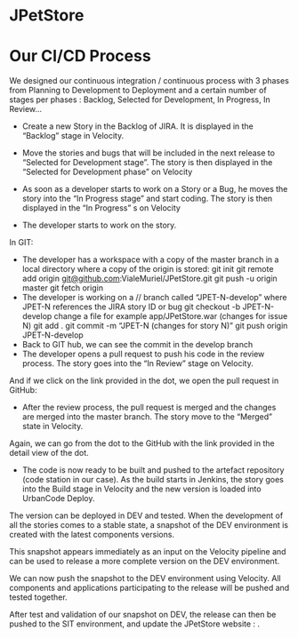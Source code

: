 # JPetStore
# Our CI/CD Process
We designed our continuous integration / continuous process with 3 phases from Planning to Development to Deployment and a certain number of stages per phases : Backlog, Selected for Development, In Progress, In Review…


-	Create a new Story  in the Backlog of JIRA. It is displayed  in the “Backlog” stage in Velocity.


-	Move the stories and bugs that will be included in the next release to “Selected for Development stage”. The story is then displayed in the “Selected for Development phase” on Velocity

-	As soon as a developer starts to work on a Story or a Bug, he moves the story into the “In Progress stage” and start coding. The story is then displayed in the “In Progress” s on Velocity

-	The developer starts to work on the story.

In GIT:
- The developer has a workspace with a copy of the master branch in a local directory where a copy of the origin is stored:
git init
git remote add origin git@github.com:VialeMuriel/JPetStore.git
git push -u origin master
git fetch origin
- The developer is working on a // branch called “JPET-N-develop” where JPET-N references the JIRA story ID or bug
git checkout -b JPET-N-develop
change a file for example app/JPetStore.war (changes for issue N)
git add .
git commit -m “JPET-N (changes for story N)”
git push origin JPET-N-develop
- Back to GIT hub, we can see the commit in the develop branch
-	The developer opens a pull request to push his code in the review process. The story goes into the “In Review” stage on Velocity.

And if we click on the link provided in the dot, we open the pull request in GitHub:


-	After the review process, the pull request is merged and the changes are merged into the master branch. The story move to the “Merged” state in Velocity.

Again, we can go from the dot to the GitHub with the link provided in the detail view of the dot.


-	The code is now ready to be built and pushed to the artefact repository (code station in our case). As the build starts in Jenkins, the story goes into the Build stage in Velocity and the new version is loaded into UrbanCode Deploy.



The version can be deployed in DEV and tested.
When the development of all the stories comes to a stable state, a snapshot of the DEV environment is created with the latest components versions.

This snapshot appears immediately as an input on the Velocity pipeline and can be used to release a more complete version on the DEV environment.

We can now push the snapshot to the DEV environment using Velocity. All components and applications participating to the release will be pushed and tested together.

After test and validation of our snapshot on DEV, the release can then be pushed to the SIT environment, and update the JPetStore website :
.  
